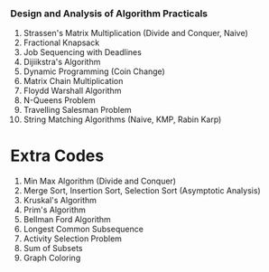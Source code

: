 ### Design and Analysis of Algorithm Practicals

1. Strassen's Matrix Multiplication (Divide and Conquer, Naive)
2. Fractional Knapsack
3. Job Sequencing with Deadlines
4. Dijiikstra's Algorithm
5. Dynamic Programming (Coin Change)
6. Matrix Chain Multiplication
7. Floydd Warshall Algorithm
8. N-Queens Problem
9. Travelling Salesman Problem
10. String Matching Algorithms (Naive, KMP, Rabin Karp)


# Extra Codes
1. Min Max Algorithm (Divide and Conquer)
2. Merge Sort, Insertion Sort, Selection Sort (Asymptotic Analysis)
3. Kruskal's Algorithm
4. Prim's Algorithm
5. Bellman Ford Algorithm
6. Longest Common Subsequence
7. Activity Selection Problem
8. Sum of Subsets
9. Graph Coloring